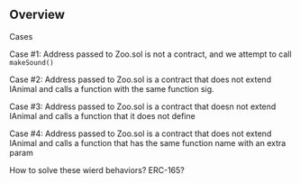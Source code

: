 ## Overview

Cases

Case #1: Address passed to Zoo.sol is not a contract, and we attempt to call `makeSound()`

Case #2: Address passed to Zoo.sol is a contract that does not extend IAnimal and calls a function with the same function sig.

Case #3: Address passed to Zoo.sol is a contract that doesn not extend IAnimal and
calls a function that it does not define

Case #4: Address passed to Zoo.sol is a contract that does not extend IAnimal and
calls a function that has the same function name with an extra param

How to solve these wierd behaviors? ERC-165?